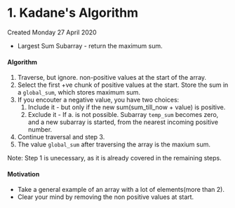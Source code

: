# 1. Kadane's Algorithm
Created Monday 27 April 2020

* Largest Sum Subarray - return the maximum sum.

#### Algorithm

1. Traverse, but ignore. non-positive values at the start of the array.
2. Select the first +ve chunk of positive values at the start. Store the sum in a ``global_sum``, which stores maximum sum.
3. If you encouter a negative value, you have two choices:
	1. Include it - but only if the new sum(sum_till_now + value) is positive.
	2. Exclude it - If a. is not possible. Subarray ``temp_sum`` becomes zero, and a new subarray is started, from the nearest incoming positive number.
4. Continue traversal and step 3.
5. The value ``global_sum`` after traversing the array is the maxium sum.


Note: Step 1 is unecessary, as it is already covered in the remaining steps.

#### Motivation

* Take a general example of an array with a lot of elements(more than 2).
* Clear your mind by removing the non positive values at start.



